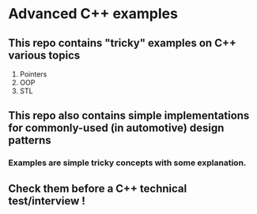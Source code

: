 # Advanced C++ examples

## This repo contains "tricky" examples on C++ various topics
1. Pointers
2. OOP
3. STL

## This repo also contains simple implementations for commonly-used (in automotive) design patterns

### Examples are simple tricky concepts with some explanation.
## Check them before a C++ technical test/interview !
